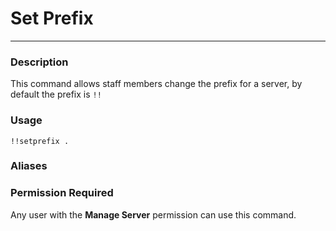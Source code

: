 # Set Prefix
---
### Description
This command allows staff members change the prefix for a server, by default the prefix is `!!`

### Usage
```
!!setprefix .
```
### Aliases

### Permission Required
Any user with the **Manage Server** permission can use this command.
